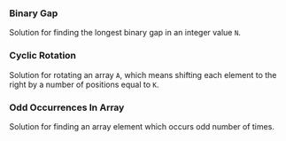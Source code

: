 ### Binary Gap

Solution for finding the longest binary gap in an integer value `N`.

### Cyclic Rotation
Solution for rotating an array `A`, which means shifting each element to the right by a number of positions equal to `K`.

### Odd Occurrences In Array
Solution for finding an array element which occurs odd number of times.